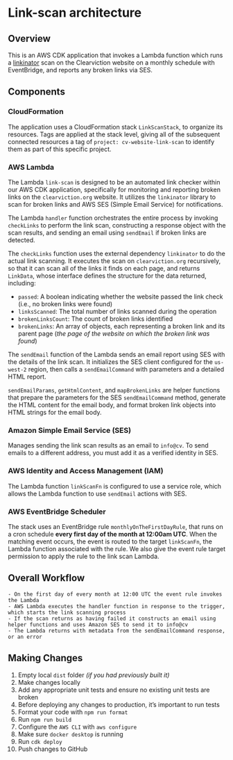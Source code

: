 # Link-scan architecture

## Overview

This is an AWS CDK application that invokes a Lambda function which runs a [linkinator](https://github.com/JustinBeckwith/linkinator) scan on the Clearviction website on a monthly schedule with EventBridge, and reports any broken links via SES.

## Components

### CloudFormation

The application uses a CloudFormation stack `LinkScanStack`, to organize its resources. Tags are applied at the stack level, giving all of the subsequent connected resources a tag of `project: cv-website-link-scan` to identify them as part of this specific project.

### AWS Lambda

The Lambda `link-scan` is designed to be an automated link checker within our AWS CDK application, specifically for monitoring and reporting broken links on the `clearviction.org` website. It utilizes the `linkinator` library to scan for broken links and AWS SES (Simple Email Service) for notifications.

The Lambda `handler` function orchestrates the entire process by invoking `checkLinks` to perform the link scan, constructing a response object with the scan results, and sending an email using `sendEmail` if broken links are detected.

The `checkLinks` function uses the external dependency `linkinator` to do the actual link scanning. It executes the scan on `clearviction.org` recursively, so that it can scan all of the links it finds on each page, and returns `LinkData`, whose interface defines the structure for the data returned, including:

-   `passed`: A boolean indicating whether the website passed the link check (i.e., no broken links were found)
-   `linksScanned`: The total number of links scanned during the operation
-   `brokenLinksCount`: The count of broken links identified
-   `brokenLinks`: An array of objects, each representing a broken link and its parent page (_the page of the website on which the broken link was found_)

The `sendEmail` function of the Lambda sends an email report using SES with the details of the link scan. It initializes the SES client configured for the `us-west-2` region, then calls a `sendEmailCommand` with parameters and a detailed HTML report.

`sendEmailParams`, `getHtmlContent`, and `mapBrokenLinks` are helper functions that prepare the parameters for the SES `sendEmailCommand` method, generate the HTML content for the email body, and format broken link objects into HTML strings for the email body.

### Amazon Simple Email Service (SES)

Manages sending the link scan results as an email to `info@cv`. To send emails to a different address, you must add it as a verified identity in SES.

### AWS Identity and Access Management (IAM)

The Lambda function `linkScanFn` is configured to use a service role, which allows the Lambda function to use `sendEmail` actions with SES.

### AWS EventBridge Scheduler

The stack uses an EventBridge rule `monthlyOnTheFirstDayRule`, that runs on a cron schedule **every first day of the month at 12:00am UTC**. When the matching event occurs, the event is routed to the target `linkScanFn`, the Lambda function associated with the rule. We also give the event rule target permission to apply the rule to the link scan Lambda.

## Overall Workflow

```
- On the first day of every month at 12:00 UTC the event rule invokes the Lambda
- AWS Lambda executes the handler function in response to the trigger, which starts the link scanning process
- If the scan returns as having failed it constructs an email using helper functions and uses Amazon SES to send it to info@cv
- The Lambda returns with metadata from the sendEmailCommand response, or an error
```

## Making Changes

1. Empty local `dist` folder _(if you had previously built it)_
1. Make changes locally
1. Add any appropriate unit tests and ensure no existing unit tests are broken
1. Before deploying any changes to production, it’s important to run tests
1. Format your code with `npm run format`
1. Run `npm run build`
1. Configure the `AWS CLI` with `aws configure`
1. Make sure `docker desktop` is running
1. Run `cdk deploy`
1. Push changes to GitHub
